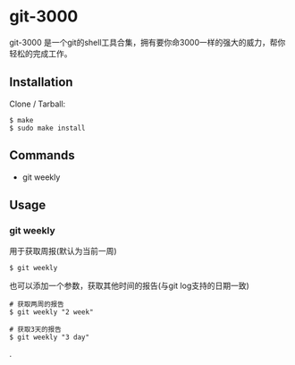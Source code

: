 # git-3000 

git-3000 是一个git的shell工具合集，拥有要你命3000一样的强大的威力，帮你轻松的完成工作。

## Installation
Clone / Tarball:

```
$ make
$ sudo make install
```

## Commands

- git weekly

## Usage

### git weekly

用于获取周报(默认为当前一周)  

```
$ git weekly
```

也可以添加一个参数，获取其他时间的报告(与git log支持的日期一致)

```
# 获取两周的报告
$ git weekly "2 week"

# 获取3天的报告
$ git weekly "3 day"
```


.


